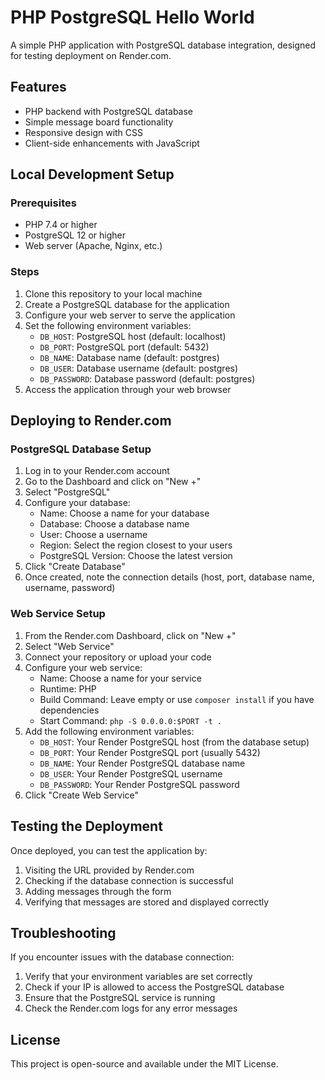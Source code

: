 # PHP PostgreSQL Hello World

A simple PHP application with PostgreSQL database integration, designed for testing deployment on Render.com.

## Features

- PHP backend with PostgreSQL database
- Simple message board functionality
- Responsive design with CSS
- Client-side enhancements with JavaScript

## Local Development Setup

### Prerequisites

- PHP 7.4 or higher
- PostgreSQL 12 or higher
- Web server (Apache, Nginx, etc.)

### Steps

1. Clone this repository to your local machine
2. Create a PostgreSQL database for the application
3. Configure your web server to serve the application
4. Set the following environment variables:
   - `DB_HOST`: PostgreSQL host (default: localhost)
   - `DB_PORT`: PostgreSQL port (default: 5432)
   - `DB_NAME`: Database name (default: postgres)
   - `DB_USER`: Database username (default: postgres)
   - `DB_PASSWORD`: Database password (default: postgres)
5. Access the application through your web browser

## Deploying to Render.com

### PostgreSQL Database Setup

1. Log in to your Render.com account
2. Go to the Dashboard and click on "New +"
3. Select "PostgreSQL"
4. Configure your database:
   - Name: Choose a name for your database
   - Database: Choose a database name
   - User: Choose a username
   - Region: Select the region closest to your users
   - PostgreSQL Version: Choose the latest version
5. Click "Create Database"
6. Once created, note the connection details (host, port, database name, username, password)

### Web Service Setup

1. From the Render.com Dashboard, click on "New +"
2. Select "Web Service"
3. Connect your repository or upload your code
4. Configure your web service:
   - Name: Choose a name for your service
   - Runtime: PHP
   - Build Command: Leave empty or use `composer install` if you have dependencies
   - Start Command: `php -S 0.0.0.0:$PORT -t .`
5. Add the following environment variables:
   - `DB_HOST`: Your Render PostgreSQL host (from the database setup)
   - `DB_PORT`: Your Render PostgreSQL port (usually 5432)
   - `DB_NAME`: Your Render PostgreSQL database name
   - `DB_USER`: Your Render PostgreSQL username
   - `DB_PASSWORD`: Your Render PostgreSQL password
6. Click "Create Web Service"

## Testing the Deployment

Once deployed, you can test the application by:

1. Visiting the URL provided by Render.com
2. Checking if the database connection is successful
3. Adding messages through the form
4. Verifying that messages are stored and displayed correctly

## Troubleshooting

If you encounter issues with the database connection:

1. Verify that your environment variables are set correctly
2. Check if your IP is allowed to access the PostgreSQL database
3. Ensure that the PostgreSQL service is running
4. Check the Render.com logs for any error messages

## License

This project is open-source and available under the MIT License. 